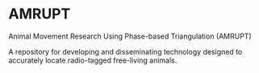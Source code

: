 # AMRUPT
Animal Movement Research Using Phase-based Triangulation (AMRUPT)

A repository for developing and disseminating technology designed to accurately locate radio-tagged free-living animals.
